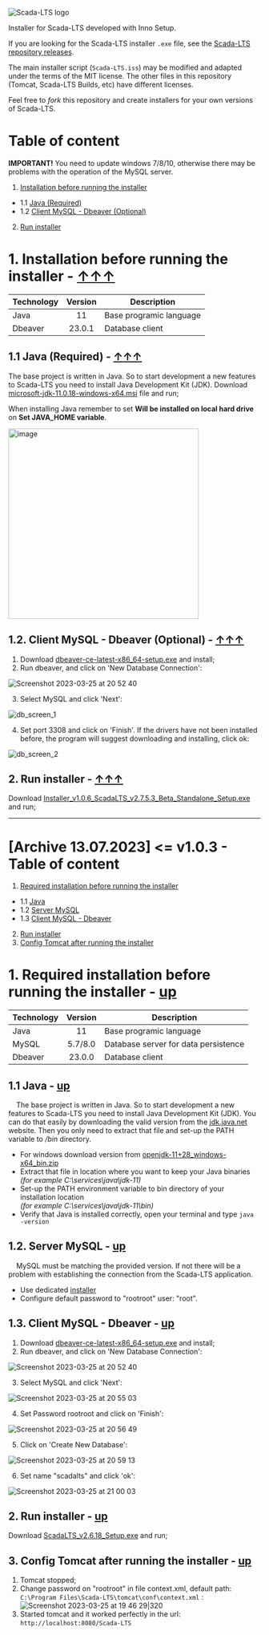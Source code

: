 ![Scada-LTS logo](https://yt3.ggpht.com/2V_jz6rC-_z3Ir1SL5_TctnE5HAbq_rWbF0PHSfRy3VXdwowrP2XEfTpAcr_VH1TUbzsWjUVWTs=w2120-fcrop64=1,00005a57ffffa5a8-k-c0xffffffff-no-nd-rj)

Installer for Scada-LTS developed with Inno Setup.

If you are looking for the Scada-LTS installer `.exe` file, see the [Scada-LTS repository releases](https://github.com/SCADA-LTS/Scada-LTS/releases/latest).

The main installer script (`Scada-LTS.iss`) may be modified and adapted under the terms of the MIT license. The other files in this repository (Tomcat, Scada-LTS Builds, etc) have different licenses.

Feel free to _fork_ this repository and create installers for your own versions of Scada-LTS.
# Table of content
**IMPORTANT!**  You need to update windows 7/8/10, otherwise there may be problems with the operation of the MySQL server.

1. [Installation before running the installer](https://github.com/SCADA-LTS/windows-installer/blob/master/README.md#1-installation-before-running-the-installer---)
* 1.1 [Java (Required)](https://github.com/SCADA-LTS/windows-installer/blob/master/README.md#11-java-required---)
* 1.2 [Client MySQL - Dbeaver (Optional)](https://github.com/SCADA-LTS/windows-installer/blob/master/README.md#12-client-mysql---dbeaver-optional---)
2. [Run installer](https://github.com/SCADA-LTS/windows-installer/blob/master/README.md#2-run-installer---)

# 1. Installation before running the installer - [↑↑↑](https://github.com/SCADA-LTS/windows-installer/blob/master/README.md#table-of-content)
| Technology | Version | Description |
| :--- | :---: | --- |
| Java | 11 | Base programic language |
| Dbeaver | 23.0.1 | Database client |

## 1.1 Java (Required) - [↑↑↑](https://github.com/SCADA-LTS/windows-installer/blob/master/README.md#table-of-content)
The base project is written in Java. So to start development a new features to Scada-LTS you need to install Java Development Kit (JDK). Download [microsoft-jdk-11.0.18-windows-x64.msi](https://aka.ms/download-jdk/microsoft-jdk-11.0.18-windows-x64.msi) file and run;

When installing Java remember to set **Will be installed on local hard drive** on **Set JAVA_HOME variable**.

<img width="380" alt="image" src="https://github.com/SCADA-LTS/Scada-LTS/assets/56111976/afcdc98f-c39f-44a7-8ff1-c6c6865f5410">

## 1.2. Client MySQL - Dbeaver (Optional) - [↑↑↑](https://github.com/SCADA-LTS/windows-installer/blob/master/README.md#table-of-content)

 1. Download [dbeaver-ce-latest-x86_64-setup.exe](https://dbeaver.io/files/dbeaver-ce-latest-x86_64-setup.exe) and install;
 2. Run dbeaver, and click on 'New Database Connection':

 ![Screenshot 2023-03-25 at 20 52 40](https://user-images.githubusercontent.com/35842300/227738616-855f704c-d034-48e9-8372-2a2a88a116b7.png)
 
 3. Select MySQL and click 'Next':
 
![db_screen_1](https://user-images.githubusercontent.com/35842300/229563933-ae8ebae0-e4c4-4267-8cd4-aa62a825839f.png)
 
 4. Set port 3308 and click on 'Finish'. If the drivers have not been installed before, the program will suggest downloading and installing, click ok:
 
![db_screen_2](https://user-images.githubusercontent.com/35842300/229563990-11de75f8-86a8-40f5-b3cd-04e0ae417717.png)

## 2. Run installer - [↑↑↑](https://github.com/SCADA-LTS/windows-installer/blob/master/README.md#table-of-content)
Download [Installer_v1.0.6_ScadaLTS_v2.7.5.3_Beta_Standalone_Setup.exe](https://github.com/SCADA-LTS/windows-installer/releases/download/v1.0.6/Installer_v1.0.6_ScadaLTS_v2.7.5.3_Beta_Standalone_Setup.exe) and run;

------------------------------------------------------------------------------------------------------------------------------------------------------------------------------
# [Archive 13.07.2023] <= v1.0.3 - Table of content
1. [Required installation before running the installer](https://github.com/SCADA-LTS/windows-installer/blob/master/README.md#1-required-installation-before-running-the-installer---up)
* 1.1 [Java](https://github.com/SCADA-LTS/windows-installer/blob/master/README.md#11-java---up)
* 1.2 [Server MySQL](https://github.com/SCADA-LTS/windows-installer/blob/master/README.md#12-server-mysql---up)
* 1.3 [Client MySQL - Dbeaver](https://github.com/SCADA-LTS/windows-installer/blob/master/README.md#13-client-mysql---dbeaver---up)
2. [Run installer](https://github.com/SCADA-LTS/windows-installer/blob/master/README.md#2-run-installer---up)
3. [Config Tomcat after running the installer](https://github.com/SCADA-LTS/windows-installer/blob/master/README.md#3-config-tomcat-after-running-the-installer---up)

# 1. Required installation before running the installer - [up](https://github.com/SCADA-LTS/windows-installer/blob/master/README.md#old-version--v103---table-of-content)
| Technology | Version | Description |
| :--- | :---: | --- |
| Java | 11 | Base programic language |
| MySQL | 5.7/8.0 | Database server for data persistence |
| Dbeaver | 23.0.0 | Database client |

## 1.1 Java - [up](https://github.com/SCADA-LTS/windows-installer/blob/master/README.md#old-version--v103---table-of-content)
&nbsp;&nbsp;&nbsp;&nbsp;The base project is written in Java. So to start development a new features to Scada-LTS you need to install Java Development Kit (JDK). You can do that easily by downloading the valid version from the [jdk.java.net](https://jdk.java.net/java-se-ri/11) website. Then you only need to extract that file and set-up the PATH variable to */bin* directory.

- For windows download version from [openjdk-11+28_windows-x64_bin.zip](https://download.java.net/openjdk/jdk11/ri/openjdk-11+28_windows-x64_bin.zip)
- Extract that file in location where you want to keep your Java binaries  
  *(for example C:\services\java\jdk-11)*  
- Set-up the PATH environment variable to bin directory of your installation location  
  *(for example C:\services\java\jdk-11\bin)*  
- Verify that Java is installed correctly, open your terminal and type `java -version`

## 1.2. Server MySQL - [up](https://github.com/SCADA-LTS/windows-installer/blob/master/README.md#old-version--v103---table-of-content)
&nbsp;&nbsp;&nbsp;&nbsp;MySQL must be matching the provided version. If not there will be a problem with establishing the connection from the Scada-LTS application.

 - Use dedicated [installer](https://dev.mysql.com/downloads/file/?id=471660)
 - Configure default password to "rootroot" user: "root". 

## 1.3. Client MySQL - Dbeaver - [up](https://github.com/SCADA-LTS/windows-installer/blob/master/README.md#old-version--v103---table-of-content)

 1. Download [dbeaver-ce-latest-x86_64-setup.exe](https://dbeaver.io/files/dbeaver-ce-latest-x86_64-setup.exe) and install;
 2. Run dbeaver, and click on 'New Database Connection':

 ![Screenshot 2023-03-25 at 20 52 40](https://user-images.githubusercontent.com/35842300/227738616-855f704c-d034-48e9-8372-2a2a88a116b7.png)
 
 3. Select MySQL and click 'Next':
 
 ![Screenshot 2023-03-25 at 20 55 03](https://user-images.githubusercontent.com/35842300/227738741-895120c7-9c71-4c53-bd29-bb8184afe8e8.png)
 
 4. Set Password rootroot and click on 'Finish':
 
 ![Screenshot 2023-03-25 at 20 56 49](https://user-images.githubusercontent.com/35842300/227738802-b92ef2ca-e818-496b-a03e-e3ec98d6cf07.png)

 5. Click on 'Create New Database':

 ![Screenshot 2023-03-25 at 20 59 13](https://user-images.githubusercontent.com/35842300/227738880-3d04faca-546a-4c96-967e-7fc276233db2.png)

 6. Set name "scadalts" and click 'ok':
 
 ![Screenshot 2023-03-25 at 21 00 03](https://user-images.githubusercontent.com/35842300/227738907-3e0a61fc-d0bb-47ee-bddc-e4a30b7e2741.png)

## 2. Run installer - [up](https://github.com/SCADA-LTS/windows-installer/blob/master/README.md#old-version--v103---table-of-content)
Download [ScadaLTS_v2.6.18_Setup.exe](https://github.com/SCADA-LTS/windows-installer/releases/download/v1.0.2/ScadaLTS_v2.6.18_Setup.exe) and run;

## 3. Config Tomcat after running the installer - [up](https://github.com/SCADA-LTS/windows-installer/blob/master/README.md#old-version--v103---table-of-content)
1. Tomcat stopped;
2. Change password on "rootroot" in file context.xml, default path: 
`C:\Program Files\Scada-LTS\tomcat\conf\context.xml` :
![Screenshot 2023-03-25 at 19 46 29|320](https://user-images.githubusercontent.com/35842300/227735742-57ab537a-5d9c-4d85-887b-66fc0ac7d789.png)
3. Started tomcat and it worked perfectly in the url:
`http://localhost:8080/Scada-LTS`

